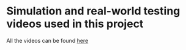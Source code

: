 # Simulation and real-world testing videos used in this project
All the videos can be found [here](https://drive.google.com/drive/folders/1AFX9y1omMCUsFoOyEeZFhM--RmhrkGWG)
